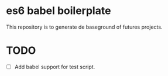 # es6 babel boilerplate

This repository is to generate de baseground of futures projects.

# TODO

- [ ] Add babel support for test script.
